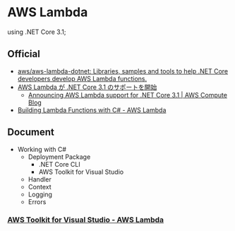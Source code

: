 # AWS Lambda

using .NET Core 3.1;

## Official
- [aws/aws-lambda-dotnet: Libraries, samples and tools to help .NET Core developers develop AWS Lambda functions.](https://github.com/aws/aws-lambda-dotnet)
- [AWS Lambda が .NET Core 3.1 のサポートを開始](https://aws.amazon.com/jp/about-aws/whats-new/2020/03/aws-lambda-now-supports-net-core-3-1/)
  - [Announcing AWS Lambda support for .NET Core 3.1 | AWS Compute Blog](https://aws.amazon.com/jp/blogs/compute/announcing-aws-lambda-supports-for-net-core-3-1/)
- [Building Lambda Functions with C# - AWS Lambda](https://docs.aws.amazon.com/lambda/latest/dg/lambda-csharp.html)

## Document
- Working with C#
  - Deployment Package
    - .NET Core CLI
    - AWS Toolkit for Visual Studio
  - Handler
  - Context
  - Logging
  - Errors

### [AWS Toolkit for Visual Studio - AWS Lambda](https://docs.aws.amazon.com/lambda/latest/dg/csharp-package-toolkit.html)

